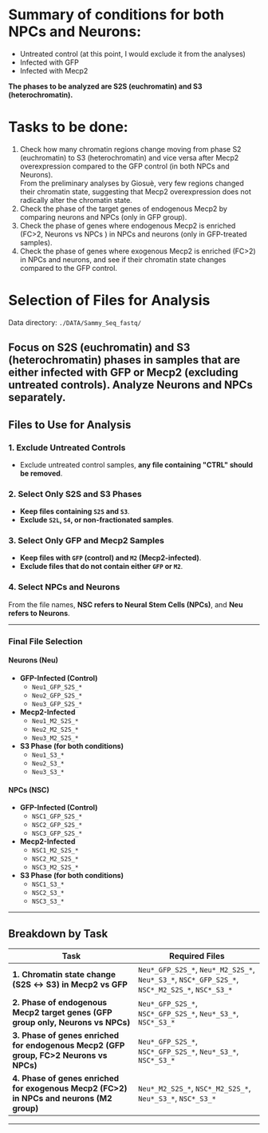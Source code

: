 # Summary of conditions for both NPCs and Neurons:
- Untreated control (at this point, I would exclude it from the analyses)
- Infected with GFP
- Infected with Mecp2

**The phases to be analyzed are S2S (euchromatin) and S3 (heterochromatin).**

# Tasks to be done:
1. Check how many chromatin regions change moving from phase S2 (euchromatin) to S3 (heterochromatin) and vice versa after Mecp2 overexpression compared to the GFP control (in both NPCs and Neurons).  
    From the preliminary analyses by Giosuè, very few regions changed their chromatin state, suggesting that Mecp2 overexpression does not radically alter the chromatin state.
2. Check the phase of the target genes of endogenous Mecp2 by comparing neurons and NPCs (only in GFP group).
3. Check the phase of genes where endogenous Mecp2 is enriched (FC>2, Neurons vs NPCs ) in NPCs and neurons (only in GFP-treated samples).
4. Check the phase of genes where exogenous Mecp2 is enriched (FC>2) in NPCs and neurons, and see if their chromatin state changes compared to the GFP control.


# Selection of Files for Analysis

Data directory: `./DATA/Sammy_Seq_fastq/`

Focus on **S2S (euchromatin) and S3 (heterochromatin) phases** in samples that are either **infected with GFP or Mecp2** (excluding untreated controls). 
Analyze **Neurons and NPCs** separately.
---

## **Files to Use for Analysis**

### **1. Exclude Untreated Controls**
- Exclude untreated control samples, **any file containing "CTRL" should be removed**.

### **2. Select Only S2S and S3 Phases**
- **Keep files containing `S2S` and `S3`**.
- **Exclude `S2L`, `S4`, or non-fractionated samples**.

### **3. Select Only GFP and Mecp2 Samples**
- **Keep files with `GFP` (control) and `M2` (Mecp2-infected)**.
- **Exclude files that do not contain either `GFP` or `M2`**.

### **4. Select NPCs and Neurons**
From the file names, **NSC refers to Neural Stem Cells (NPCs)**, and **Neu refers to Neurons**.

---

### **Final File Selection**
#### **Neurons (Neu)**
- **GFP-Infected (Control)**
  - `Neu1_GFP_S2S_*`
  - `Neu2_GFP_S2S_*`
  - `Neu3_GFP_S2S_*`
- **Mecp2-Infected**
  - `Neu1_M2_S2S_*`
  - `Neu2_M2_S2S_*`
  - `Neu3_M2_S2S_*`
- **S3 Phase (for both conditions)**
  - `Neu1_S3_*`
  - `Neu2_S3_*`
  - `Neu3_S3_*`

#### **NPCs (NSC)**
- **GFP-Infected (Control)**
  - `NSC1_GFP_S2S_*`
  - `NSC2_GFP_S2S_*`
  - `NSC3_GFP_S2S_*`
- **Mecp2-Infected**
  - `NSC1_M2_S2S_*`
  - `NSC2_M2_S2S_*`
  - `NSC3_M2_S2S_*`
- **S3 Phase (for both conditions)**
  - `NSC1_S3_*`
  - `NSC2_S3_*`
  - `NSC3_S3_*`

---

## **Breakdown by Task**
| Task | Required Files |
|------|--------------|
| **1. Chromatin state change (S2S ↔ S3) in Mecp2 vs GFP** | `Neu*_GFP_S2S_*`, `Neu*_M2_S2S_*`, `Neu*_S3_*`, `NSC*_GFP_S2S_*`, `NSC*_M2_S2S_*`, `NSC*_S3_*` |
| **2. Phase of endogenous Mecp2 target genes (GFP group only, Neurons vs NPCs)** | `Neu*_GFP_S2S_*`, `NSC*_GFP_S2S_*`, `Neu*_S3_*`, `NSC*_S3_*` |
| **3. Phase of genes enriched for endogenous Mecp2 (GFP group, FC>2 Neurons vs NPCs)** | `Neu*_GFP_S2S_*`, `NSC*_GFP_S2S_*`, `Neu*_S3_*`, `NSC*_S3_*` |
| **4. Phase of genes enriched for exogenous Mecp2 (FC>2) in NPCs and neurons (M2 group)** | `Neu*_M2_S2S_*`, `NSC*_M2_S2S_*`, `Neu*_S3_*`, `NSC*_S3_*` |

---